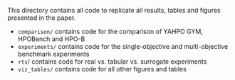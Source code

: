 This directory contains all code to replicate all results, tables and figures presented in the paper.

* `comparison/` contains code for the comparison of YAHPO GYM, HPOBench and HPO-B
* `experiments/` contains code for the single-objective and multi-objective benchmark experiments
* `rts`/ contains code for real vs. tabular vs. surrogate experiments
* `viz_tables/` contains code for all other figures and tables
